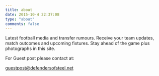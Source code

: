 ```yaml
---
title: about
date: 2015-10-4 22:37:08
type: "about"
comments: false
---
```


Latest football media and transfer rumours. Receive your team updates, match outcomes and upcoming fixtures. Stay ahead of the game plus photographs in this site.

For Guest post please contact at:

guestpost@defendersofsteel.net